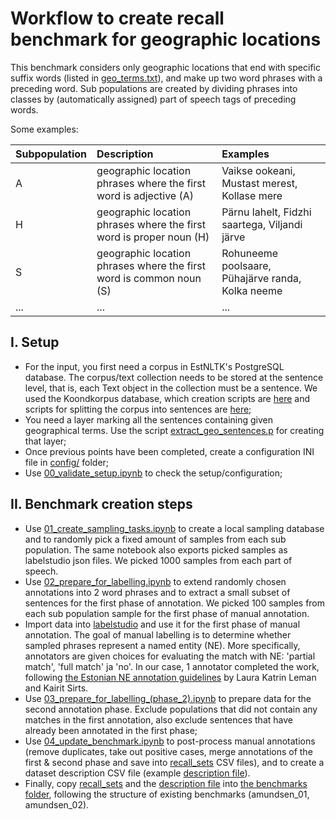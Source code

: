 # Workflow to create recall benchmark for geographic locations

This benchmark considers only geographic locations that end with specific suffix words (listed in [geo_terms.txt](geo_terms.txt)), and make up two word phrases with a preceding word. 
Sub populations are created by dividing phrases into classes by (automatically assigned) part of speech tags of preceding words.

Some examples:

|Subpopulation | Description | Examples |
|:--- |:---|:---|
|A    | geographic location phrases where the first word is adjective (A) | Vaikse ookeani, Mustast merest, Kollase mere |
|H    | geographic location phrases where the first word is proper noun (H) | Pärnu lahelt, Fidzhi saartega, Viljandi järve     |
|S    | geographic location phrases where the first word is common noun (S) | Rohuneeme poolsaare, Pühajärve randa, Kolka neeme |
|...  | ... | ... |


## I. Setup

* For the input, you first need a corpus in EstNLTK's PostgreSQL database. The corpus/text collection needs to be stored at the sentence level, that is, each Text object in the collection must be a sentence. We used the Koondkorpus database, which creation scripts are [here](https://github.com/estnltk/estnltk-workflows/tree/master/estnltk_workflows/koondkorpus_and_ettenten_to_postgres) and scripts for splitting the corpus into sentences are [here](https://github.com/estnltk/syntax_experiments/tree/syntax_consistency/collection_splitting);
* You need a layer marking all the sentences containing given geographical terms. Use the script [extract_geo_sentences.p](https://github.com/estnltk/estnltk-model-training/blob/main/statistical_ner_labelling/scripts/extract_geo_sentences.py) for creating that layer;
* Once previous points have been completed, create a configuration INI file in [config/](config) folder;
* Use [00_validate_setup.ipynb](00_validate_setup.ipynb) to check the setup/configuration; 

## II. Benchmark creation steps

* Use [01_create_sampling_tasks.ipynb](01_create_sampling_tasks.ipynb) to create a local sampling database and to randomly pick a fixed amount of samples from each sub population. The same notebook also exports picked samples as labelstudio json files. We picked 1000 samples from each part of speech.
* Use [02_prepare_for_labelling.ipynb](02_prepare_for_labelling.ipynb) to extend randomly chosen annotations into 2 word phrases and to extract a small subset of sentences for the first phase of annotation. We picked 100 samples from each sub population sample for the first phase of manual annotation.
* Import data into [labelstudio](https://labelstud.io/) and use it for the first phase of manual annotation. The goal of manual labelling is to determine whether sampled phrases represent a named entity (NE). More specifically, annotators are  given choices for evaluating the match with NE: 'partial match', 'full match' ja 'no'. In our case, 1 annotator completed the work, following [the Estonian NE annotation guidelines](https://docs.google.com/document/d/1gZcNHmSEK3ua6EwsGJJgRUbfOTzSSa6LuQaDvgNThM4/) by Laura Katrin Leman and Kairit Sirts.
* Use [03_prepare_for_labelling_(phase_2).ipynb](03_prepare_for_labelling_(phase_2).ipynb) to prepare data for the second annotation phase. Exclude populations that did not contain any matches in the first annotation, also exclude sentences that have already been annotated in the first phase;
* Use [04_update_benchmark.ipynb](https://github.com/estnltk/estnltk-model-data/blob/main/named_entity_recognition/recall_estimation/data_generation/amundsen_02/04_update_benchmark.ipynb) to post-process manual annotations (remove duplicates, take out positive cases, merge annotations of the first & second phase and save into [recall_sets](https://github.com/estnltk/estnltk-model-data/tree/main/named_entity_recognition/recall_estimation/data_generation/amundsen_02/labelled/recall_sets) CSV files), and to create a dataset description CSV file (example [description file](https://github.com/estnltk/estnltk-model-data/blob/main/named_entity_recognition/recall_estimation/data_generation/amundsen_02/data_description.csv)).
* Finally, copy [recall_sets](https://github.com/estnltk/estnltk-model-data/tree/main/named_entity_recognition/recall_estimation/data_generation/amundsen_02/labelled/recall_sets) and the [description file](https://github.com/estnltk/estnltk-model-data/blob/main/named_entity_recognition/recall_estimation/data_generation/amundsen_02/data_description.csv) into [the benchmarks folder](https://github.com/estnltk/estnltk-model-data/tree/main/named_entity_recognition/recall_estimation/benchmarks), following the structure of existing benchmarks (amundsen_01, amundsen_02).

